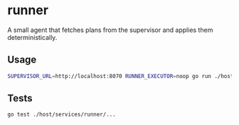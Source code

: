 # runner

A small agent that fetches plans from the supervisor and applies them deterministically.

## Usage

```bash
SUPERVISOR_URL=http://localhost:8070 RUNNER_EXECUTOR=noop go run ./host/services/runner/cmd/runner
```

## Tests

```bash
go test ./host/services/runner/...
```
